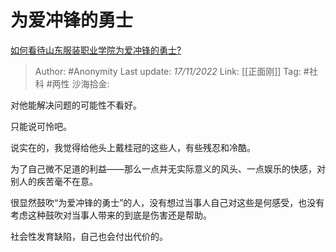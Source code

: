 # 为爱冲锋的勇士
[如何看待山东服装职业学院为爱冲锋的勇士?](https://www.zhihu.com/question/565966317/answer/2757783774)

> Author: #Anonymity
> Last update: *17/11/2022*
> Link: [[正面刚]]
> Tag: #社科 #两性
> 沙海拾金:

对他能解决问题的可能性不看好。

只能说可怜吧。

说实在的，我觉得给他头上戴桂冠的这些人，有些残忍和冷酷。

为了自己微不足道的利益——那么一点并无实际意义的风头、一点娱乐的快感，对别人的疾苦毫不在意。

很显然鼓吹“为爱冲锋的勇士”的人，没有想过当事人自己对这些是何感受，也没有考虑这种鼓吹对当事人带来的到底是伤害还是帮助。

社会性发育缺陷，自己也会付出代价的。